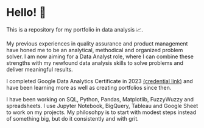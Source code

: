 # Hello! 👋
This is a repository for my portfolio in data analysis 📈. 

My previous experiences in quality assurance and product management have honed me to be an analytical, methodical and organized problem solver. I am now aiming for a Data Analyst role, where I can combine these strengths with my newfound data analysis skills to solve problems and deliver meaningful results.

I completed Google Data Analytics Certificate in 2023 [(credential link)](https://www.credly.com/badges/51e1843b-00a6-4c96-8cd5-46270a3ad2cf/linked_in_profile) and have been learning more as well as creating portfolios since then. 

I have been working on SQL, Python, Pandas, Matplotlib, FuzzyWuzzy and spreadsheets. I use Jupyter Notebook, BigQuery, Tableau and Google Sheet to work on my projects. My philosohpy is to start with modest steps instead of something big, but do it consistently and with grit.
